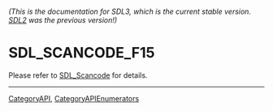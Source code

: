 ###### (This is the documentation for SDL3, which is the current stable version. [SDL2](https://wiki.libsdl.org/SDL2/) was the previous version!)
# SDL_SCANCODE_F15

Please refer to [SDL_Scancode](SDL_Scancode) for details.

----
[CategoryAPI](CategoryAPI), [CategoryAPIEnumerators](CategoryAPIEnumerators)

